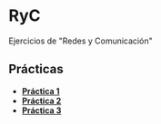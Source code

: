 # RyC
Ejercicios de "Redes y Comunicación" 

## Prácticas
* [**Práctica 1**](https://github.com/agusrnfr/RyC/blob/main/Practica/Practica%201/Pr%C3%A1ctica%201.pdf)
* [**Práctica 2**](https://github.com/agusrnfr/RyC/blob/main/Practica/Practica%202/Pr%C3%A1ctica%202.pdf)
* [**Práctica 3**](https://github.com/agusrnfr/RyC/blob/main/Practica/Practica%203/Pr%C3%A1ctica%203.pdf)
